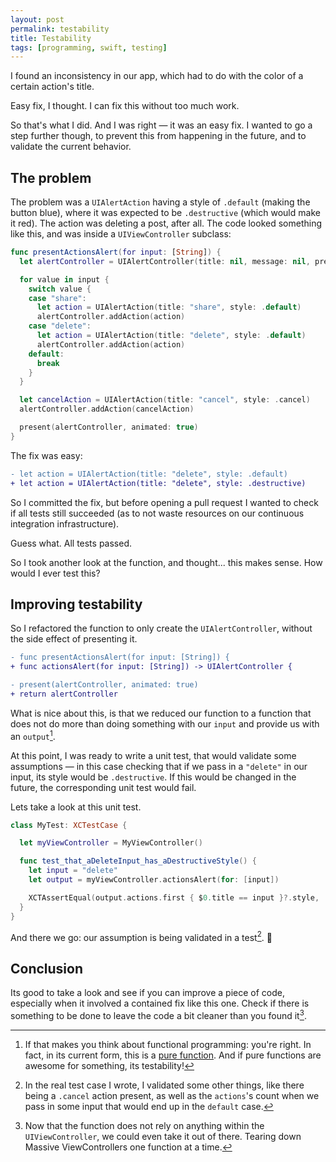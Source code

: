 ```yaml
---
layout: post
permalink: testability
title: Testability
tags: [programming, swift, testing]
---
```


I found an inconsistency in our app, which had to do with the color of a certain action's title.

Easy fix, I thought. I can fix this without too much work.

<!--more-->

So that's what I did. And I was right — it was an easy fix. I wanted to go a step further though, to prevent this from happening in the future, and to validate the current behavior.

## The problem

The problem was a `UIAlertAction` having a style of `.default` (making the button blue), where it was expected to be `.destructive` (which would make it red). The action was deleting a post, after all. The code looked something like this, and was inside a `UIViewController` subclass:

```swift
func presentActionsAlert(for input: [String]) {
  let alertController = UIAlertController(title: nil, message: nil, preferredStyle: .actionSheet)

  for value in input {
    switch value {
    case "share":
      let action = UIAlertAction(title: "share", style: .default)
      alertController.addAction(action)
    case "delete":
      let action = UIAlertAction(title: "delete", style: .default)
      alertController.addAction(action)
    default:
      break
    }
  }

  let cancelAction = UIAlertAction(title: "cancel", style: .cancel)
  alertController.addAction(cancelAction)

  present(alertController, animated: true)
}
```

The fix was easy:

```diff
- let action = UIAlertAction(title: "delete", style: .default)
+ let action = UIAlertAction(title: "delete", style: .destructive)
```

So I committed the fix, but before opening a pull request I wanted to check if all tests still succeeded (as to not waste resources on our continuous integration infrastructure).

Guess what. All tests passed.

So I took another look at the function, and thought... this makes sense. How would I ever test this?

## Improving testability

So I refactored the function to only create the `UIAlertController`, without the side effect of presenting it.

```diff
- func presentActionsAlert(for input: [String]) {
+ func actionsAlert(for input: [String]) -> UIAlertController {

- present(alertController, animated: true)
+ return alertController
```

What is nice about this, is that we reduced our function to a function that does not do more than doing something with our `input` and provide us with an `output`[^1].

At this point, I was ready to write a unit test, that would validate some assumptions — in this case checking that if we pass in a `"delete"` in our input, its style would be `.destructive`. If this would be changed in the future, the corresponding unit test would fail.

Lets take a look at this unit test.

```swift
class MyTest: XCTestCase {

  let myViewController = MyViewController()

  func test_that_aDeleteInput_has_aDestructiveStyle() {
    let input = "delete"
    let output = myViewController.actionsAlert(for: [input])

    XCTAssertEqual(output.actions.first { $0.title == input }?.style, .destructive, "A `delete` input should have a `.destructive` style.")
  }
}
```

And there we go: our assumption is being validated in a test[^2]. 🎉

## Conclusion

Its good to take a look and see if you can improve a piece of code, especially when it involved a contained fix like this one. Check if there is something to be done to leave the code a bit cleaner than you found it[^3].

[^1]: If that makes you think about functional programming: you're right. In fact, in its current form, this is a [pure function](https://en.wikipedia.org/wiki/Functional_programming#Pure_functions). And if pure functions are awesome for something, its testability!
[^2]: In the real test case I wrote, I validated some other things, like there being a `.cancel` action present, as well as the `actions`'s count when we pass in some input that would end up in the `default` case.
[^3]: Now that the function does not rely on anything within the `UIViewController`, we could even take it out of there. Tearing down Massive ViewControllers one function at a time.
